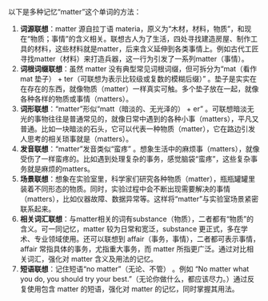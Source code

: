 以下是多种记忆“matter”这个单词的方法：
1. **词源联想**：matter 源自拉丁语 materia，原义为“木材，材料，物质”，和现在“物质；事情”的含义相关。联想古人为了生活，四处寻找建造房屋、制作工具的材料，这些材料就是matter，后来含义延伸到各类事情上。例如古代工匠寻找matter（材料）来打造兵器，这一行为引发了一系列matter（事情）。
2. **词根词缀联想**：虽然 matter 没有典型常见词根词缀，但可拆分为“mat（看作 mat 垫子） + ter（可联想为表示比较级或复数的模糊后缀）” 。垫子是实实在在存在的东西，就像物质（matter）一样真实可触。多个垫子放在一起，就像各种各样的物质或事情（matters）。
3. **词形联想**：“matter”形似“matt（暗淡的、无光泽的） + er” 。可联想暗淡无光的事物往往是普通常见的，就像日常中遇到的各种小事（matters），平凡又普通。比如一块暗淡的石头，它可以代表一种物质（matter），它在路边引发人思考的相关琐事就是（matters）。
4. **发音联想**：“matter”发音类似“蛮疼” 。想象生活中的麻烦事（matters），就像受伤了一样蛮疼的。比如遇到处理复杂的事务，感觉脑袋“蛮疼”，这些复杂事务就是麻烦的matters。
5. **场景联想**：想象在实验室里，科学家们研究各种物质（matter），瓶瓶罐罐里装着不同形态的物质。同时，实验过程中会不断出现需要解决的事情（matters），比如仪器故障、数据异常等。这样将“matter”与实验室场景紧密联系起来。
6. **相关词汇联想**：与matter相关的词有substance（物质），二者都有“物质”的含义。可一同记忆，matter 较为日常和宽泛，substance 更正式，多在学术、专业领域使用。还可以联想到 affair（事务，事情），二者都可表示事情，affair 常指具体的事务，尤指重大事务，而 matter 所指更广泛。通过对比相关词汇，强化对 matter 含义及用法的记忆。
7. **短语联想**：记住短语“no matter”（无论、不管） 。例如 “No matter what you do, you should try your best.”（无论你做什么，都应该尽力。）通过反复使用包含 matter 的短语，强化对 matter 的记忆，同时掌握其用法。 
